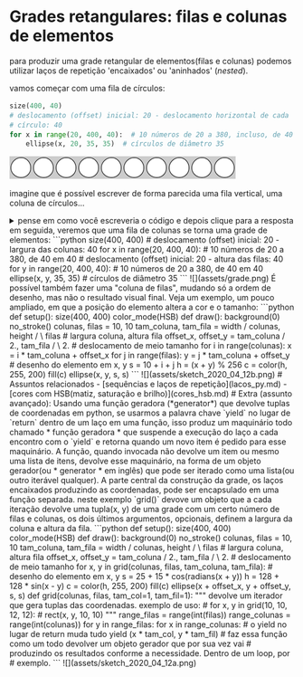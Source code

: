 # Grades retangulares: filas e colunas de elementos

para produzir uma grade retangular de elementos(filas e colunas) podemos utilizar laços de repetição 'encaixados' ou 'aninhados' (*nested*).

vamos começar com uma fila de círculos:

```python
size(400, 40)
# deslocamento (offset) inicial: 20 - deslocamento horizontal de cada
# círculo: 40
for x in range(20, 400, 40):  # 10 números de 20 a 380, incluso, de 40 em 40
    ellipse(x, 20, 35, 35)  # círculos de diâmetro 35
```

![](assets/fila.png)

imagine que é possível escrever de forma parecida uma fila vertical, uma coluna de círculos...

<details>
    
<summary> pense em como você escreveria o código e depois clique para a resposta </summary>

<pre>

size(400, 400)
# deslocamento (offset) inicial: 20 - deslocamente vertical de cada círculo: 40
for y in range(20, 400, 40):  # 10 números de 20 a 380, incluso, de 40 em 40
    ellipse(20, y, 35, 35)  # círculos de diâmetro 35

</pre >

</details >

em seguida, veremos que uma fila de colunas se torna uma grade de elementos:

```python
size(400, 400)
# deslocamento (offset) inicial: 20 - largura das colunas: 40
for x in range(20, 400, 40):  # 10 números de 20 a 380, de 40 em 40
    # deslocamento (offset) inicial: 20 - altura das filas: 40
    for y in range(20, 400, 40):  # 10 números de 20 a 380, de 40 em 40
        ellipse(x, y, 35, 35)  # círculos de diâmetro 35
```

![](assets/grade.png)

É possível também fazer uma "coluna de filas", mudando só a ordem de desenho, mas não o resultado visual final. Veja um exemplo, um pouco ampliado, em que a posição do elemento altera a cor e o tamanho:

```python


def setup():
    size(400, 400)
    color_mode(HSB)


def draw():
    background(0)
    no_stroke()
    colunas, filas = 10, 10
    tam_coluna, tam_fila = width / colunas, height / \
        filas  # largura coluna, altura fila
    offset_x, offset_y = tam_coluna / 2., tam_fila / \
        2.  # deslocamento de meio tamanho
    for i in range(colunas):
        x = i * tam_coluna + offset_x
        for j in range(filas):
            y = j * tam_coluna + offset_y
            # desenho do elemento em x, y
            s = 10 + i + j
            h = (x + y) % 256
            c = color(h, 255, 200)
            fill(c)
            ellipse(x, y, s, s)
```

![](assets/sketch_2020_04_12b.png)

# Assuntos relacionados

- [sequências e laços de repetição](lacos_py.md)
- [cores com HSB(matiz, saturação e brilho)](cores_hsb.md)

# Extra (assunto avançado): Usando uma função geradora (*generator*) que devolve tuplas de coordenadas

em python, se usarmos a palavra chave `yield` no lugar de `return` dentro de um laço em uma função, isso produz um maquinário todo chamado * função geradora * que suspende a execução do laço a cada encontro com o `yield` e retorna quando um novo item é pedido para esse maquinário. A função, quando invocada não devolve um item ou mesmo uma lista de itens, devolve esse maquinário, na forma de um objeto gerador(ou * generator * em inglês) que pode ser iterado como uma lista(ou outro iterável qualquer).

A parte central da construção da grade, os laços encaixados produzindo as coordenadas, pode ser encapsulado em uma função separada. neste exemplo `grid()` devove um objeto que a cada iteração devolve uma tupla(x, y) de uma grade com um certo número de filas e colunas, os dois últimos argumentos, opcionais, definem a largura da coluna e altura da fila.

```python


def setup():
    size(400, 400)
    color_mode(HSB)


def draw():
    background(0)
    no_stroke()
    colunas, filas = 10, 10
    tam_coluna, tam_fila = width / colunas, height / \
        filas  # largura coluna, altura fila
    offset_x, offset_y = tam_coluna / 2., tam_fila / \
        2.  # deslocamento de meio tamanho
    for x, y in grid(colunas, filas, tam_coluna, tam_fila):
        # desenho do elemento em x, y
        s = 25 + 15 * cos(radians(x + y))
        h = 128 + 128 * sin(x - y)
        c = color(h, 255, 200)
        fill(c)
        ellipse(x + offset_x, y + offset_y, s, s)


def grid(colunas, filas, tam_col=1, tam_fil=1):
    """
    devolve um iterador que gera tuplas das coordenadas.
    exemplo de uso:
    #    for x, y in grid(10, 10, 12, 12):
    #        rect(x, y, 10, 10)
    """
    range_filas = range(int(filas))
    range_colunas = range(int(colunas))
    for y in range_filas:
        for x in range_colunas:
            # o yield no lugar de return muda tudo
            yield (x * tam_col, y * tam_fil)

    # faz essa função como um todo devolver um objeto gerador que por sua vez vai
    # produzindo os resultados conforme a necessidade. Dentro de um loop, por
    # exemplo.
```

![](assets/sketch_2020_04_12a.png)
